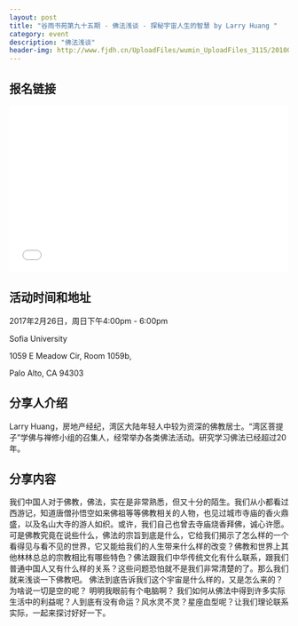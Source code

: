 ```yaml
---
layout: post
title: "谷雨书苑第九十五期 - 佛法浅谈 - 探秘宇宙人生的智慧 by Larry Huang "
category: event
description: "佛法浅谈"
header-img: http://www.fjdh.cn/UploadFiles/wumin_UploadFiles_3115/201004/2010042423022120.jpg
---
```


## 报名链接
<div style="width:100%; text-align:left;" ><iframe src="//eventbrite.com/tickets-external?eid=32279697444&ref=etckt" frameborder="0" height="300" width="100%" vspace="0" hspace="0" marginheight="5" marginwidth="5" scrolling="auto" allowtransparency="true"></iframe></div>

## 活动时间和地址
2017年2月26日，周日下午4:00pm - 6:00pm

Sofia University 

1059 E Meadow Cir, Room 1059b,

Palo Alto, CA 94303

## 分享人介绍
Larry Huang，房地产经纪，湾区大陆年轻人中较为资深的佛教居士。“湾区菩提子”学佛与禅修小组的召集人，经常举办各类佛法活动。研究学习佛法已经超过20年。


## 分享内容
我们中国人对于佛教，佛法，实在是非常熟悉，但又十分的陌生。我们从小都看过西游记，知道唐僧孙悟空如来佛祖等等佛教相关的人物，也见过城市寺庙的香火鼎盛，以及名山大寺的游人如织。或许，我们自己也曾去寺庙烧香拜佛，诚心许愿。可是佛教究竟在说些什么，佛法的宗旨到底是什么，它给我们揭示了怎么样的一个看得见与看不见的世界，它又能给我们的人生带来什么样的改变？佛教和世界上其他林林总总的宗教相比有哪些特色？佛法跟我们中华传统文化有什么联系，跟我们普通中国人又有什么样的关系？这些问题恐怕就不是我们非常清楚的了。那么我们就来浅谈一下佛教吧。 佛法到底告诉我们这个宇宙是什么样的，又是怎么来的？ 为啥说一切是空的呢？ 明明我眼前有个电脑啊？ 我们如何从佛法中得到许多实际生活中的利益呢？人到底有没有命运？风水灵不灵？星座血型呢？让我们理论联系实际，一起来探讨好好一下。
